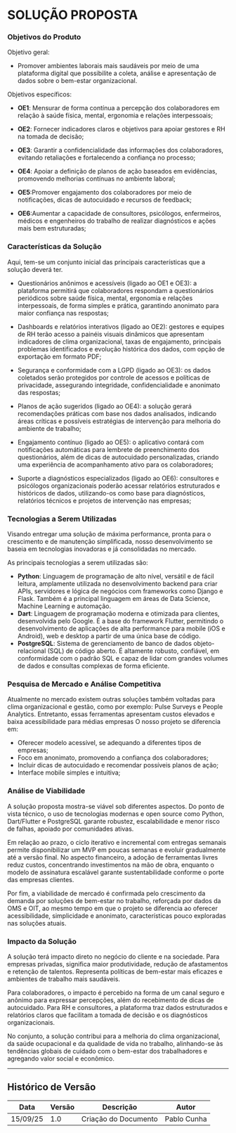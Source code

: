 # SOLUÇÃO PROPOSTA

### Objetivos do Produto

Objetivo geral:

* Promover ambientes laborais mais saudáveis por meio de uma plataforma digital que possibilite a coleta, análise e apresentação de dados sobre o bem-estar organizacional.

Objetivos específicos:

* **OE1**: Mensurar de forma contínua a percepção dos colaboradores em relação à saúde física, mental, ergonomia e relações interpessoais;


* **OE2**: Fornecer indicadores claros e objetivos para apoiar gestores e RH na tomada de decisão;


* **OE3**: Garantir a confidencialidade das informações dos colaboradores, evitando retaliações e fortalecendo a confiança no processo;


* **OE4**: Apoiar a definição de planos de ação baseados em evidências, promovendo melhorias contínuas no ambiente laboral;

* **OE5**:Promover engajamento dos colaboradores por meio de notificações, dicas de autocuidado e recursos de feedback;

* **OE6**:Aumentar a capacidade de consultores, psicólogos, enfermeiros, médicos e engenheiros do trabalho de realizar diagnósticos e ações mais bem estruturadas;


### Características da Solução

Aqui, tem-se um conjunto inicial das principais características que a solução deverá ter.  

* Questionários anônimos e acessíveis (ligado ao OE1 e OE3): a plataforma permitirá que colaboradores respondam a questionários periódicos sobre saúde física, mental, ergonomia e relações interpessoais, de forma simples e prática, garantindo anonimato para maior confiança nas respostas;

* Dashboards e relatórios interativos (ligado ao OE2): gestores e equipes de RH terão acesso a painéis visuais dinâmicos que apresentam indicadores de clima organizacional, taxas de engajamento, principais problemas identificados e evolução histórica dos dados, com opção de exportação em formato PDF;

* Segurança e conformidade com a LGPD (ligado ao OE3): os dados coletados serão protegidos por controle de acessos e políticas de privacidade, assegurando integridade, confidencialidade e anonimato das respostas;

* Planos de ação sugeridos (ligado ao OE4): a solução gerará recomendações práticas com base nos dados analisados, indicando áreas críticas e possíveis estratégias de intervenção para melhoria do ambiente de trabalho;

* Engajamento contínuo (ligado ao OE5): o aplicativo contará com notificações automáticas para lembrete de preenchimento dos questionários, além de dicas de autocuidado personalizadas, criando uma experiência de acompanhamento ativo para os colaboradores;

* Suporte a diagnósticos especializados (ligado ao OE6): consultores e psicólogos organizacionais poderão acessar relatórios estruturados e históricos de dados, utilizando-os como base para diagnósticos, relatórios técnicos e projetos de intervenção nas empresas;



### Tecnologias a Serem Utilizadas

Visando entregar uma solução de máxima performance, pronta para o crescimento e de manutenção simplificada, nosso desenvolvimento se baseia em tecnologias inovadoras e já consolidadas no mercado.

As principais tecnologias a serem utilizadas são:

- **Python**: Linguagem de programação de alto nível, versátil e de fácil leitura, amplamente utilizada no desenvolvimento backend para criar APIs, servidores e lógica de negócios com frameworks como Django e Flask. Também é a principal linguagem em áreas de Data Science, Machine Learning e automação.
- **Dart**: Linguagem de programação moderna e otimizada para clientes, desenvolvida pelo Google. É a base do framework Flutter, permitindo o desenvolvimento de aplicações de alta performance para mobile (iOS e Android), web e desktop a partir de uma única base de código.
- **PostgreSQL**: Sistema de gerenciamento de banco de dados objeto-relacional (SQL) de código aberto. É altamente robusto, confiável, em conformidade com o padrão SQL e capaz de lidar com grandes volumes de dados e consultas complexas de forma eficiente.

### Pesquisa de Mercado e Análise Competitiva

Atualmente no mercado existem outras soluções também voltadas para clima organizacional e gestão, como por exemplo: Pulse Surveys e People Analytics.
Entretanto, essas ferramentas apresentam custos elevados e baixa acessibilidade para médias empresas
O nosso projeto se diferencia em:

* Oferecer modelo acessível, se adequando a diferentes tipos de empresas;
* Foco em anonimato, promovendo a confiança dos colaboradores;
* Incluir dicas de autocuidado e recomendar possíveis planos de ação;
* Interface mobile simples e intuitiva;

### Análise de Viabilidade

A solução proposta mostra-se viável sob diferentes aspectos. Do ponto de vista técnico, o uso de tecnologias modernas e open source como Python, Dart/Flutter e PostgreSQL garante robustez, escalabilidade e menor risco de falhas, apoiado por comunidades ativas. 

Em relação ao prazo, o ciclo iterativo e incremental com entregas semanais permite disponibilizar um MVP em poucas semanas e evoluir gradualmente até a versão final. No aspecto financeiro, a adoção de ferramentas livres reduz custos, concentrando investimentos na mão de obra, enquanto o modelo de assinatura escalável garante sustentabilidade conforme o porte das empresas clientes. 

Por fim, a viabilidade de mercado é confirmada pelo crescimento da demanda por soluções de bem-estar no trabalho, reforçada por dados da OMS e OIT, ao mesmo tempo em que o projeto se diferencia ao oferecer acessibilidade, simplicidade e anonimato, características pouco exploradas nas soluções atuais. 


### Impacto da Solução

A solução terá impacto direto no negócio do cliente e na sociedade. Para empresas privadas, significa maior produtividade, redução de afastamentos e retenção de talentos. Representa políticas de bem-estar mais eficazes e ambientes de trabalho mais saudáveis.

Para colaboradores, o impacto é percebido na forma de um canal seguro e anônimo para expressar percepções, além do recebimento de dicas de autocuidado. Para RH e consultores, a plataforma traz dados estruturados e relatórios claros que facilitam a tomada de decisão e os diagnósticos organizacionais.

No conjunto, a solução contribui para a melhoria do clima organizacional, da saúde ocupacional e da qualidade de vida no trabalho, alinhando-se às tendências globais de cuidado com o bem-estar dos trabalhadores e agregando valor social e econômico.


---
## Histórico de Versão
| Data     | Versão | Descrição             | Autor          |
| -------- | ------ | --------------------- | -------------- |
| 15/09/25 | 1.0    | Criação do Documento  | Pablo Cunha    |
